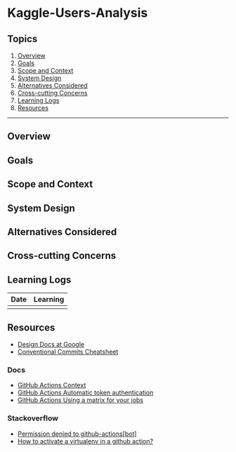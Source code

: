 # Kaggle-Users-Analysis

## Topics

1. [Overview](#overview)
2. [Goals](#goals)
3. [Scope and Context](#scope-and-context)
4. [System Design](#system-design)
5. [Alternatives Considered](#alternatives-considered)
6. [Cross-cutting Concerns](#cross-cutting-concerns)
7. [Learning Logs](#learning-logs)
8. [Resources](#resources)

---

## Overview

## Goals

## Scope and Context

## System Design

## Alternatives Considered

## Cross-cutting Concerns

## Learning Logs

| Date | Learning |
|------|----------|
|      |          |

## Resources

- [Design Docs at Google](https://www.industrialempathy.com/posts/design-docs-at-google/)
- [Conventional Commits Cheatsheet](https://gist.github.com/qoomon/5dfcdf8eec66a051ecd85625518cfd13)

### Docs

- [GitHub Actions Context](https://docs.github.com/en/actions/writing-workflows/choosing-what-your-workflow-does/contexts#steps-context)
- [GitHub Actions Automatic token authentication](https://docs.github.com/en/actions/security-for-github-actions/security-guides/automatic-token-authentication)
- [GitHub Actions Using a matrix for your jobs](https://docs.github.com/en/actions/writing-workflows/choosing-what-your-workflow-does/using-a-matrix-for-your-jobs#expanding-or-adding-matrix-configurations)

### Stackoverflow

- [Permission denied to github-actions[bot]](https://stackoverflow.com/questions/72851548/permission-denied-to-github-actionsbot)
- [How to activate a virtualenv in a github action?](https://stackoverflow.com/questions/74668349/how-to-activate-a-virtualenv-in-a-github-action)
